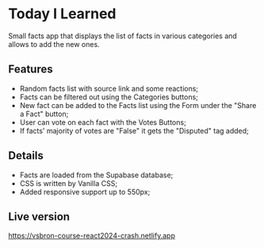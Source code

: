 # Today I Learned

Small facts app that displays the list of facts in various categories and allows to add the new ones.

## Features

- Random facts list with source link and some reactions;
- Facts can be filtered out using the Categories buttons;
- New fact can be added to the Facts list using the Form under the "Share a Fact" button;
- User can vote on each fact with the Votes Buttons;
- If facts' majority of votes are "False" it gets the "Disputed" tag added;

## Details

- Facts are loaded from the Supabase database;
- CSS is written by Vanilla CSS;
- Added responsive support up to 550px;

## Live version

https://vsbron-course-react2024-crash.netlify.app
